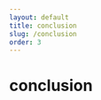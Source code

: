 ```yaml
---
layout: default
title: conclusion
slug: /conclusion
order: 3
---
```

<!-- new slide -->
# conclusion
